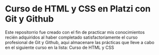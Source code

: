 # Curso de HTML y CSS en Platzi con Git y Github
Este repositorrio fue creado con el fin de practicar mis conocimientos recién adquiridos al haber completado satisfactoriamente el curso profesional de Git y Github, aqui almacenare las prácticas que lleve a cabo en el siguiente curso en la lista: Curso de HTML y CSS 
